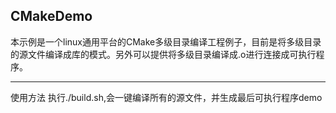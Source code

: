 CMakeDemo
---------------------
本示例是一个linux通用平台的CMake多级目录编译工程例子，目前是将多级目录的源文件编译成库的模式。另外可以提供将多级目录编译成.o进行连接成可执行程序。

--------------------
使用方法
执行./build.sh,会一键编译所有的源文件，并生成最后可执行程序demo
